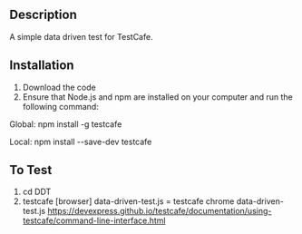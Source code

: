 ## Description

A simple data driven test for TestCafe.

## Installation
1) Download the code
2) Ensure that Node.js and npm are installed on your computer and run the following command:

Global: npm install -g testcafe

Local: npm install --save-dev testcafe

## To Test
1. cd DDT
2. testcafe [browser] data-driven-test.js = testcafe chrome data-driven-test.js
https://devexpress.github.io/testcafe/documentation/using-testcafe/command-line-interface.html
